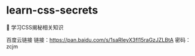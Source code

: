 # learn-css-secrets
:hatched_chick: 学习CSS揭秘相关知识


百度云链接
链接：https://pan.baidu.com/s/1saRIeyX3fl15raGzJZLBtA 密码：zcjm

